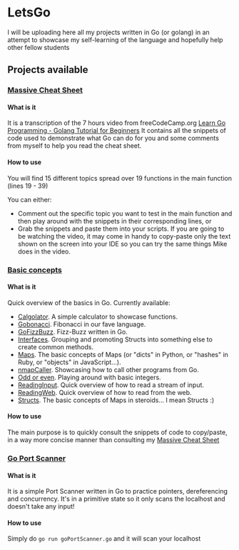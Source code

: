 # LetsGo
I will be uploading here all my projects written in Go (or golang) in an attempt to showcase my self-learning of the language and hopefully help other fellow students

## Projects available

### [Massive Cheat Sheet](./Massive_Cheatsheet/massiveCheatSheet.go)
#### What is it
It is a transcription of the 7 hours video from freeCodeCamp.org [Learn Go Programming - Golang Tutorial for Beginners](https://www.youtube.com/watch?v=YS4e4q9oBaU)
It contains all the snippets of code used to demonstrate what Go can do for you and some comments from myself to help you read the cheat sheet.

#### How to use
You will find 15 different topics spread over 19 functions in the main function (lines 19 - 39)

You can either: 
- Comment out the specific topic you want to test in the main function and then play around with the snippets in their corresponding lines, or
- Grab the snippets and paste them into your scripts. If you are going to be watching the video, it may come in handy to copy-paste only the text shown on the screen into your IDE so you can try the same things Mike does in the video.

### [Basic concepts](./Basic%20concepts)
#### What is it 
Quick overview of the basics in Go. Currently available:

- [Calgolator](./Basic%20concepts/Calgolator/main.go). A simple calculator to showcase functions.
- [Gobonacci](./Basic%20concepts/Gobonacci/gobonacci.go). Fibonacci in our fave language.
- [GoFizzBuzz](./Basic%20concepts/GoFizzBuzz/main.go). Fizz-Buzz written in Go.
- [Interfaces](./Basic%20concepts/Interfaces/main.go). Grouping and promoting Structs into something else to create common methods.
- [Maps](./Basic%20concepts/Maps/main.go). The basic concepts of Maps (or "dicts" in Python, or "hashes" in Ruby, or "objects" in JavaScript...).
- [nmapCaller](./Basic%20concepts/nmapCaller/main.go). Showcasing how to call other programs from Go.
- [Odd or even](./Basic%20concepts/Odd_or_Even/odd_or_even.go). Playing around with basic integers.
- [ReadingInput](./Basic%20concepts/ReadingInput/main.go). Quick overview of how to read a stream of input.
- [ReadingWeb](./Basic%20concepts/ReadingWeb/main.go). Quick overview of how to read from the web.
- [Structs](./Basic%20concepts/Structs/main.go). The basic concepts of Maps in steroids... I mean Structs :)

#### How to use
The main purpose is to quickly consult the snippets of code to copy/paste, in a way more concise manner than consulting my [Massive Cheat Sheet](./Massive_Cheatsheet/massiveCheatSheet.go) 

### [Go Port Scanner](./Go_Port_Scanner/goPortScanner.go)
#### What is it
It is a simple Port Scanner written in Go to practice pointers, dereferencing and concurrency.
It's in a primitive state so it only scans the localhost and doesn't take any input!

#### How to use
Simply do `go run goPortScanner.go` and it will scan your localhost
